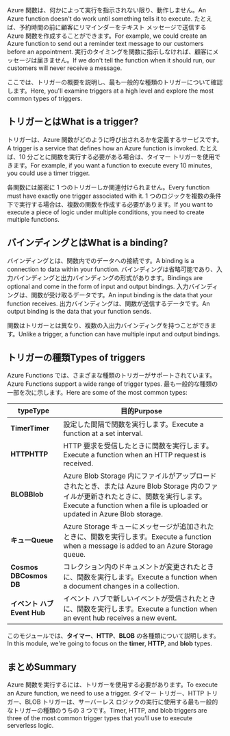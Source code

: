 <span data-ttu-id="f3575-101">Azure 関数は、何かによって実行を指示されない限り、動作しません。</span><span class="sxs-lookup"><span data-stu-id="f3575-101">An Azure function doesn't do work until something tells it to execute.</span></span> <span data-ttu-id="f3575-102">たとえば、予約時間の前に顧客にリマインダーをテキスト メッセージで送信する Azure 関数を作成することができます。</span><span class="sxs-lookup"><span data-stu-id="f3575-102">For example, we could create an Azure function to send out a reminder text message to our customers before an appointment.</span></span> <span data-ttu-id="f3575-103">実行のタイミングを関数に指示しなければ、顧客にメッセージは届きません。</span><span class="sxs-lookup"><span data-stu-id="f3575-103">If we don't tell the function when it should run, our customers will never receive a message.</span></span>

<span data-ttu-id="f3575-104">ここでは、トリガーの概要を説明し、最も一般的な種類のトリガーについて確認します。</span><span class="sxs-lookup"><span data-stu-id="f3575-104">Here, you'll examine triggers at a high level and explore the most common types of triggers.</span></span>

## <a name="what-is-a-trigger"></a><span data-ttu-id="f3575-105">トリガーとは</span><span class="sxs-lookup"><span data-stu-id="f3575-105">What is a trigger?</span></span>

<span data-ttu-id="f3575-106">トリガーは、Azure 関数がどのように呼び出されるかを定義するサービスです。</span><span class="sxs-lookup"><span data-stu-id="f3575-106">A trigger is a service that defines how an Azure function is invoked.</span></span> <span data-ttu-id="f3575-107">たとえば、10 分ごとに関数を実行する必要がある場合は、タイマー トリガーを使用できます。</span><span class="sxs-lookup"><span data-stu-id="f3575-107">For example, if you want a function to execute every 10 minutes, you could use a timer trigger.</span></span>

<span data-ttu-id="f3575-108">各関数には厳密に 1 つのトリガーしか関連付けられません。</span><span class="sxs-lookup"><span data-stu-id="f3575-108">Every function must have exactly one trigger associated with it.</span></span> <span data-ttu-id="f3575-109">1 つのロジックを複数の条件下で実行する場合は、複数の関数を作成する必要があります。</span><span class="sxs-lookup"><span data-stu-id="f3575-109">If you want to execute a piece of logic under multiple conditions, you need to create multiple functions.</span></span>

## <a name="what-is-a-binding"></a><span data-ttu-id="f3575-110">バインディングとは</span><span class="sxs-lookup"><span data-stu-id="f3575-110">What is a binding?</span></span>

<span data-ttu-id="f3575-111">バインディングとは、関数内でのデータへの接続です。</span><span class="sxs-lookup"><span data-stu-id="f3575-111">A binding is a connection to data within your function.</span></span> <span data-ttu-id="f3575-112">バインディングは省略可能であり、入力バインディングと出力バインディングの形式があります。</span><span class="sxs-lookup"><span data-stu-id="f3575-112">Bindings are optional and come in the form of input and output bindings.</span></span> <span data-ttu-id="f3575-113">入力バインディングは、関数が受け取るデータです。</span><span class="sxs-lookup"><span data-stu-id="f3575-113">An input binding is the data that your function receives.</span></span> <span data-ttu-id="f3575-114">出力バインディングは、関数が送信するデータです。</span><span class="sxs-lookup"><span data-stu-id="f3575-114">An output binding is the data that your function sends.</span></span>

<span data-ttu-id="f3575-115">関数はトリガーとは異なり、複数の入出力バインディングを持つことができます。</span><span class="sxs-lookup"><span data-stu-id="f3575-115">Unlike a trigger, a function can have multiple input and output bindings.</span></span>

## <a name="types-of-triggers"></a><span data-ttu-id="f3575-116">トリガーの種類</span><span class="sxs-lookup"><span data-stu-id="f3575-116">Types of triggers</span></span>

<span data-ttu-id="f3575-117">Azure Functions では、さまざまな種類のトリガーがサポートされています。</span><span class="sxs-lookup"><span data-stu-id="f3575-117">Azure Functions support a wide range of trigger types.</span></span> <span data-ttu-id="f3575-118">最も一般的な種類の一部を次に示します。</span><span class="sxs-lookup"><span data-stu-id="f3575-118">Here are some of the most common types:</span></span>

| <span data-ttu-id="f3575-119">type</span><span class="sxs-lookup"><span data-stu-id="f3575-119">Type</span></span> | <span data-ttu-id="f3575-120">目的</span><span class="sxs-lookup"><span data-stu-id="f3575-120">Purpose</span></span> |
| --- | --- |
| <span data-ttu-id="f3575-121">**Timer**</span><span class="sxs-lookup"><span data-stu-id="f3575-121">**Timer**</span></span> | <span data-ttu-id="f3575-122">設定した間隔で関数を実行します。</span><span class="sxs-lookup"><span data-stu-id="f3575-122">Execute a function at a set interval.</span></span> |
| <span data-ttu-id="f3575-123">**HTTP**</span><span class="sxs-lookup"><span data-stu-id="f3575-123">**HTTP**</span></span> | <span data-ttu-id="f3575-124">HTTP 要求を受信したときに関数を実行します。</span><span class="sxs-lookup"><span data-stu-id="f3575-124">Execute a function when an HTTP request is received.</span></span> |
| <span data-ttu-id="f3575-125">**BLOB**</span><span class="sxs-lookup"><span data-stu-id="f3575-125">**Blob**</span></span> | <span data-ttu-id="f3575-126">Azure Blob Storage 内にファイルがアップロードされたとき、または Azure Blob Storage 内のファイルが更新されたときに、関数を実行します。</span><span class="sxs-lookup"><span data-stu-id="f3575-126">Execute a function when a file is uploaded or updated in Azure Blob storage.</span></span> |
| <span data-ttu-id="f3575-127">**キュー**</span><span class="sxs-lookup"><span data-stu-id="f3575-127">**Queue**</span></span> | <span data-ttu-id="f3575-128">Azure Storage キューにメッセージが追加されたときに、関数を実行します。</span><span class="sxs-lookup"><span data-stu-id="f3575-128">Execute a function when a message is added to an Azure Storage queue.</span></span> |
| <span data-ttu-id="f3575-129">**Cosmos DB**</span><span class="sxs-lookup"><span data-stu-id="f3575-129">**Cosmos DB**</span></span> | <span data-ttu-id="f3575-130">コレクション内のドキュメントが変更されたときに、関数を実行します。</span><span class="sxs-lookup"><span data-stu-id="f3575-130">Execute a function when a document changes in a collection.</span></span> |
| <span data-ttu-id="f3575-131">**イベント ハブ**</span><span class="sxs-lookup"><span data-stu-id="f3575-131">**Event Hub**</span></span> | <span data-ttu-id="f3575-132">イベント ハブで新しいイベントが受信されたときに、関数を実行します。</span><span class="sxs-lookup"><span data-stu-id="f3575-132">Execute a function when an event hub receives a new event.</span></span> |

<span data-ttu-id="f3575-133">このモジュールでは、**タイマー**、**HTTP**、**BLOB** の各種類について説明します。</span><span class="sxs-lookup"><span data-stu-id="f3575-133">In this module, we're going to focus on the **timer**, **HTTP**, and **blob** types.</span></span>

## <a name="summary"></a><span data-ttu-id="f3575-134">まとめ</span><span class="sxs-lookup"><span data-stu-id="f3575-134">Summary</span></span>

<span data-ttu-id="f3575-135">Azure 関数を実行するには、トリガーを使用する必要があります。</span><span class="sxs-lookup"><span data-stu-id="f3575-135">To execute an Azure function, we need to use a trigger.</span></span> <span data-ttu-id="f3575-136">タイマー トリガー、HTTP トリガー、BLOB トリガーは、サーバーレス ロジックの実行に使用する最も一般的なトリガーの種類のうちの 3 つです。</span><span class="sxs-lookup"><span data-stu-id="f3575-136">Timer, HTTP, and blob triggers are three of the most common trigger types that you'll use to execute serverless logic.</span></span>
